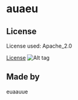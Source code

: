
  # auaeu
  
  ## License
  License used: Apache_2.0
  
  [License](#license)
  ![Alt tag](https://img.shields.io/badge/license-Apache_2.0-brightgreen.svg)

  ## Made by
  

  

  euaauue
  